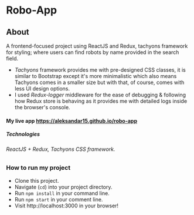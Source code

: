 # Robo-App

## About
A frontend-focused project using ReactJS and Redux, tachyons framework for styling; where users can find robots by name provided in the search field.
- *Tachyons* framework provides me with pre-designed CSS classes, it is similar to Bootstrap except it's more minimalistic which also means Tachyons comes in a smaller size but with that, of course, comes with less UI design options.
- I used *Redux-logger* middleware for the ease of debugging & following how Redux store is behaving as it provides me with detailed logs inside the browser's console.

#### My live app https://aleksandar15.github.io/robo-app

##### Technologies
###### ReactJS + Redux, Tachyons CSS framework.

### How to run my project
- Clone this project.
- Navigate (`cd`) into your project directory.
- Run `npm install` in your command line.
- Run `npm start` in your comment line.
- Visit http://localhost:3000 in your browser!
